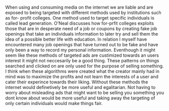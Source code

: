   When using and consuming media on the internet we are liable and are exposed to being targeted with different methods used by institutions such as for- profit colleges. One method used to target specific individuals is called lead generation. O'Neal discusses how for-prfit colleges exploits those that are in desperate need of a job or coupons by creating fake job openings that take an individuals information to later try and sell them the idea of a possible better life with education. In relation I myself have encountered many job openings that have turned out to be fake and have only been a way to record my personal information. 
  Eventhough it might seem like these methods of targeted ads are custimized towards an users interest it might not neccesarily be a good thing. These patterns on things searched and clicked on are only used for the purpose of selling something. I think when these algorithms were created what the creator mainly had in mind was to maximize the profits and not learn the interests of a user and cater their experince towards their liking. Without these methods the internet would definetively be more useful and egalitarian. Not having to worry about misleading ads that might want to be selling you something you dont know about would be more useful and taking away the targeting of only certain individuals would make things fair.
  
